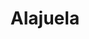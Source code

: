 ---
title: "Alajuela"
hashtag: "alajuela"
layout: hashtag
subdivision-of:
  - Costa Rica
tags:
  - City
  - Costa Rica
---